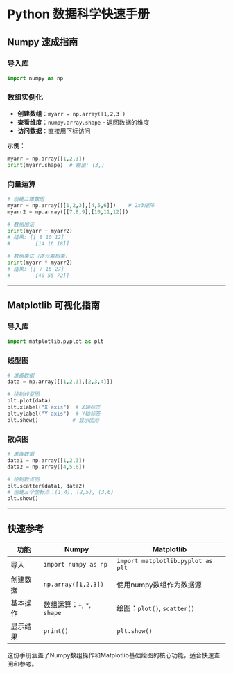 # Python 数据科学快速手册

## Numpy 速成指南

### 导入库
```python
import numpy as np
```

### 数组实例化
- **创建数组**：`myarr = np.array([1,2,3])`
- **查看维度**：`numpy.array.shape` - 返回数据的维度
- **访问数据**：直接用下标访问

**示例**：
```python
myarr = np.array([1,2,3])
print(myarr.shape)  # 输出: (3,)
```

### 向量运算
```python
# 创建二维数组
myarr = np.array([[1,2,3],[4,5,6]])    # 2x3矩阵
myarr2 = np.array([[7,8,9],[10,11,12]])

# 数组加法
print(myarr + myarr2)
# 结果: [[ 8 10 12]
#        [14 16 18]]

# 数组乘法（逐元素相乘）
print(myarr * myarr2)
# 结果: [[ 7 16 27]
#        [40 55 72]]
```

---

## Matplotlib 可视化指南

### 导入库
```python
import matplotlib.pyplot as plt
```

### 线型图
```python
# 准备数据
data = np.array([[1,2,3],[2,3,4]])

# 绘制线型图
plt.plot(data)
plt.xlabel("X axis")  # X轴标签
plt.ylabel("Y axis")  # Y轴标签
plt.show()           # 显示图形
```

### 散点图
```python
# 准备数据
data1 = np.array([1,2,3])
data2 = np.array([4,5,6])

# 绘制散点图
plt.scatter(data1, data2)
# 创建三个坐标点：(1,4), (2,5), (3,6)
plt.show()
```

---

## 快速参考

| 功能 | Numpy | Matplotlib |
|------|-------|------------|
| 导入 | `import numpy as np` | `import matplotlib.pyplot as plt` |
| 创建数据 | `np.array([1,2,3])` | 使用numpy数组作为数据源 |
| 基本操作 | 数组运算：`+`, `*`, `shape` | 绘图：`plot()`, `scatter()` |
| 显示结果 | `print()` | `plt.show()` |

这份手册涵盖了Numpy数组操作和Matplotlib基础绘图的核心功能，适合快速查阅和参考。
        